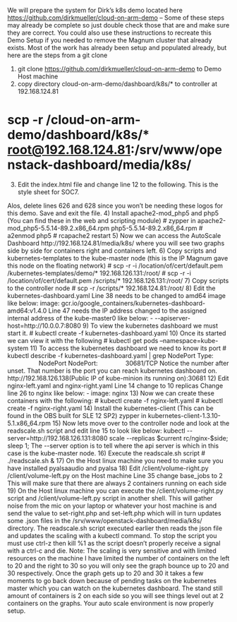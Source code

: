 We will prepare the system for Dirk’s k8s demo located here https://github.com/dirkmueller/cloud-on-arm-demo – Some of these steps may already be complete so just double check those that are and make sure they are correct. You could also use these instructions to recreate this Demo Setup if you needed to remove the Magnum cluster that already exists.
Most of the work has already been setup and populated already, but here are the steps from a git clone
1) git clone https://github.com/dirkmueller/cloud-on-arm-demo to Demo Host machine
2) copy directory cloud-on-arm-demo/dashboard/k8s/* to controller at 192.168.124.81
# scp -r /cloud-on-arm-demo/dashboard/k8s/* root@192.168.124.81:/srv/www/openstack-dashboard/media/k8s/
3) Edit the index.html file and change line 12 to the following. This is the style sheet for SOC7.
<link rel="stylesheet" href="/static/dashboard/css/e4f35630b8c5.css" type="text/css" />
Alos, delete lines 626 and 628 since you won’t be needing these logos for this demo. Save and exit the file.
4) Install apache2-mod_php5 and php5 (You can find these in the web and scripting module)
# zypper in apache2-mod_php5-5.5.14-89.2.x86_64.rpm php5-5.5.14-89.2.x86_64.rpm 
# a2enmod php5
# rcapache2 restart
5) Now we can access the AutoScale Dashboard http://192.168.124.81/media/k8s/ where you will see two graphs side by side for containers right and containers left.
6) Copy scripts and kubernetes-templates to the kube-master node (this is the IP Magnum gave this node on the floating network)
# scp -r -i /location/of/cert/default.pem /kubernetes-templates/demo/* 192.168.126.131:/root/
# scp -r -i /location/of/cert/default.pem /scripts/* 192.168.126.131:/root/
7) Copy scripts to the controller node 
# scp -r /scripts/* 192.168.124.81:/root/
8) Edit the kubernetes-dashboard.yaml
Line 38 needs to be changed to amd64 image like below:
image: gcr.io/google_containers/kubernetes-dashboard-amd64:v1.4.0
Line 47 needs the IP address changed to the assigned internal address of the kube-master0 like below:
- --apiserver-host=http://10.0.0.7:8080
9) To view the kubernetes dashboard we must start it. 
# kubectl create -f kubernetes-dashboard.yaml
10) Once its started we can view it with the following
# kubectl get pods –namespace=kube-system
11) To access the kubernetes dashboard we need to know its port
# kubectl describe -f kubernetes-dashboard.yaml | grep NodePort
Type:                   NodePort 
NodePort:               <unset> 30681/TCP
Notice the number after unset. That number is the port you can reach kubernetes dashboard on.
http://192.168.126.138(Public IP of kube-minion its running on):30681
12) Edit nginx-left.yaml and nginx-right.yaml
Line 14 change to 10 replicas
Change line 26 to nginx like below:
- image: nginx
13)  Now we can create these containers with the following:
# kubectl create -f nginx-left.yaml
# kubectl create -f nginx-right.yaml
14)  Install the kubernetes-client (This can be found in the OBS built for SLE 12 SP2)
zypper in kubernetes-client-1.3.10-5.1.x86_64.rpm
15) Now lets move over to the controller node and look at the readscale.sh script and edit line 15 to look like below:
kubectl --server=http://192.168.126.131:8080 scale --replicas $current rc/nginx-$side; sleep 1;
The --server option is to tell where the api server is which in this case is the kube-master node.
16)  Execute the readscale.sh script
# ./readscale.sh &
17)  On the Host linux machine you need to make sure you have installed pyalsaaudio and pyalsa
18)  Edit /client/volume-right.py /client/volume-left.py on the Host machine
Line 35 change base_jobs to 2
This will make sure that there are always 2 containers running on each side
19)  On the Host linux machine you can execute the /client/volume-right.py script and /client/volume-left.py script in another shell. This will gather noise from the mic on your laptop or whatever your host machine is and send the value to set-right.php and set-left.php which will in turn updates some .json files in the /srv/www/openstack-dashboard/media/k8s/ directory.  The readscale.sh script executed earlier then reads the json file and updates the scaling with a kubectl command. To stop the script you must use ctrl-z then kill %1 as the script doesn’t properly receive a signal with a ctrl-c and die. 
Note: The scaling is very sensitive and with limited resources on the machine I have limited the number of containers on the left to 20 and the right to 30 so you will only see the graph bounce up to 20 and 30 respectively. Once the graph gets up to 20 and 30 it takes a few moments to go back down because of pending tasks on the kubernetes master which  you can watch on the kubernetes dashboard. The stand still amount of containers is 2 on each side so you will see things level out at 2 containers on the graphs.
Your auto scale environment is now properly setup. 
